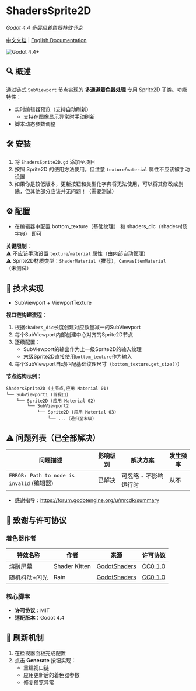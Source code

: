 # ShadersSprite2D 
*Godot 4.4 多层级着色器特效节点* 

[中文文档](README_zh.md) | [English Documentation](README.md)

![Godot 4.4+](https://img.shields.io/badge/Godot-4.4%2B-%23478cbf)  

## 🔍 概述
通过链式 `SubViewport` 节点实现的 **多通道着色器处理** 专用 Sprite2D 子类。功能特性：  
- 实时编辑器预览（支持自动刷新）
	- 支持在图像显示异常时手动刷新
- 脚本动态参数调整

## 🛠️ 安装
1. 将 `ShadersSprite2D.gd` 添加至项目  
2. 按照 Sprite2D 的使用方法使用。但注意 `texture`/`material` 属性不应该被手动设置
3. 如果你是较低版本，更新按钮和类型化字典将无法使用，可以将其修改或删除，但其他部分应该并无问题！（需要测试）

## ⚙️ 配置

- 在编辑器中配置 bottom_texture（基础纹理） 和 shaders_dic（shader材质字典） 即可

**关键限制**：  
⚠️ 不应该手动设置 `texture`/`material` 属性（由内部自动管理）  
⚠️ Sprite2D材质类型：`ShaderMaterial`（推荐），`CanvasItemMaterial`（未测试）  

## 🔬 技术实现  

* SubViewport + ViewportTexture

**视口链构建流程**：
1. 根据`shaders_dic`长度创建对应数量减一的SubViewport
2. 每个SubViewport内部创建中心对齐的Sprite2D节点
3. 逐级配置：
   - SubViewport的输出作为上一级Sprite2D的输入纹理
   - 末级Sprite2D直接使用`bottom_texture`作为输入
4. 每个SubViewport自动匹配基础纹理尺寸（`bottom_texture.get_size()`）

**节点结构示例**：
```
ShadersSprite2D (主节点,应用 Material 01)
└── SubViewport1 (首视口)
	└── Sprite2D (应用 Material 02)
		└── SubViewport2
			└── Sprite2D (应用 Material 03)
				└── ...（递归至末级）
```

## ⚠️ 问题列表（已全部解决）
| 问题描述 | 影响级别 | 解决方案 | 发生频率 |  
|----------|----------|----------|----------|  
| `ERROR: Path to node is invalid` (编辑器) | 已解决 | 可忽略 - 不影响运行时 | 从不 | 

- 感谢指导：https://forum.godotengine.org/u/mrcdk/summary

## 📜 致谢与许可协议  
### 着色器作者  
| 特效名称 | 作者 | 来源 | 许可协议 |  
|---------|------|------|---------|  
| 熔融屏幕 | Shader Kitten | [GodotShaders](https://godotshaders.com/shader/doom-like-melting-screen/) | [CC0 1.0](https://creativecommons.org/publicdomain/zero/1.0/) |  
| 随机抖动+闪光 | Rain | [GodotShaders](https://godotshaders.com/shader/simple-2d-random-shake-%ef%bc%86-flash/) | [CC0 1.0](https://creativecommons.org/publicdomain/zero/1.0/) | 

### 核心脚本  
- **许可协议**：MIT  
- **适配版本**：Godot 4.4  

## 🔄 刷新机制  
1. 在检视器面板完成配置  
2. 点击 **Generate** 按钮实现：
   - 重建视口链  
   - 应用更新后的着色器参数  
   - 修复预览异常  

